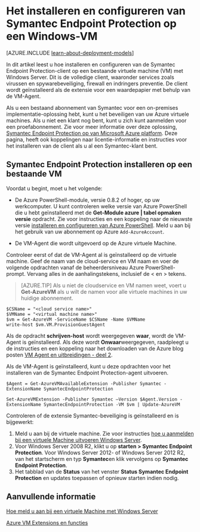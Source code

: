 <properties
    pageTitle="Symantec Endpoint Protection installeren op een VM | Microsoft Azure"
    description="Informatie over het installeren en configureren van de extensie Symantec Endpoint Protection-beveiliging op een nieuw of bestaand Azure-VM die zijn gemaakt met het implementatiemodel klassieke."
    services="virtual-machines-windows"
    documentationCenter=""
    authors="iainfoulds"
    manager="timlt"
    editor=""
    tags="azure-service-management"/>

<tags
    ms.service="virtual-machines-windows"
    ms.workload="infrastructure-services"
    ms.tgt_pltfrm="vm-multiple"
    ms.devlang="na"
    ms.topic="article"
    ms.date="08/24/2016"
    ms.author="iainfou"/>

# <a name="how-to-install-and-configure-symantec-endpoint-protection-on-a-windows-vm"></a>Het installeren en configureren van Symantec Endpoint Protection op een Windows-VM

[AZURE.INCLUDE [learn-about-deployment-models](../../includes/learn-about-deployment-models-classic-include.md)]

In dit artikel leest u hoe installeren en configureren van de Symantec Endpoint Protection-client op een bestaande virtuele machine (VM) met Windows Server. Dit is de volledige client, waaronder services zoals virussen en spywarebeveiliging, firewall en indringers preventie. De client wordt geïnstalleerd als de extensie voor een waardepapier met behulp van de VM-Agent.

Als u een bestaand abonnement van Symantec voor een on-premises implementatie-oplossing hebt, kunt u het beveiligen van uw Azure virtuele machines. Als u niet een klant nog bent, kunt u zich kunt aanmelden voor een proefabonnement. Zie voor meer informatie over deze oplossing, [Symantec Endpoint Protection op van Microsoft Azure platform][Symantec]. Deze pagina, heeft ook koppelingen naar licentie-informatie en instructies voor het installeren van de client als u al een Symantec-klant bent.

## <a name="install-symantec-endpoint-protection-on-an-existing-vm"></a>Symantec Endpoint Protection installeren op een bestaande VM

Voordat u begint, moet u het volgende:

- De Azure PowerShell-module, versie 0.8.2 of hoger, op uw werkcomputer. U kunt controleren welke versie van Azure PowerShell die u hebt geïnstalleerd met de **Get-Module azure | tabel opmaken versie** opdracht. Zie voor instructies en een koppeling naar de nieuwste versie [installeren en configureren van Azure PowerShell][PS]. Meld u aan bij het gebruik van uw abonnement op Azure `Add-AzureAccount`.

- De VM-Agent die wordt uitgevoerd op de Azure virtuele Machine.

Controleer eerst of dat de VM-Agent al is geïnstalleerd op de virtuele machine. Geef de naam van de cloud-service en VM naam en voer de volgende opdrachten vanaf de beheerdersniveau Azure PowerShell-prompt. Vervang alles in de aanhalingstekens, inclusief de < en > tekens.

> [AZURE.TIP] Als u niet de cloudservice en VM namen weet, voert u **Get-AzureVM** als u wilt de namen voor alle virtuele machines in uw huidige abonnement.

    $CSName = "<cloud service name>"
    $VMName = "<virtual machine name>"
    $vm = Get-AzureVM -ServiceName $CSName -Name $VMName
    write-host $vm.VM.ProvisionGuestAgent

Als de opdracht **schrijven-host** wordt weergegeven **waar**, wordt de VM-Agent is geïnstalleerd. Als deze wordt **Onwaar**weergegeven, raadpleegt u de instructies en een koppeling naar het downloaden van de Azure blog posten [VM Agent en uitbreidingen - deel 2][Agent].

Als de VM-Agent is geïnstalleerd, kunt u deze opdrachten voor het installeren van de Symantec Endpoint Protection-agent uitvoeren.

    $Agent = Get-AzureVMAvailableExtension -Publisher Symantec -ExtensionName SymantecEndpointProtection

    Set-AzureVMExtension -Publisher Symantec –Version $Agent.Version -ExtensionName SymantecEndpointProtection -VM $vm | Update-AzureVM

Controleren of de extensie Symantec-beveiliging is geïnstalleerd en is bijgewerkt:

1.  Meld u aan bij de virtuele machine. Zie voor instructies [hoe u aanmelden bij een virtuele Machine uitvoeren Windows Server][Logon].
2.  Voor Windows Server 2008 R2, klikt u op **starten > Symantec Endpoint Protection**. Voor Windows Server 2012- of Windows Server 2012 R2, van het startscherm en typ **Symantec**en klik vervolgens op **Symantec Endpoint Protection**.
3.  Het tabblad van de **Status** van het venster **Status Symantec Endpoint Protection** en updates toepassen of opnieuw starten indien nodig.

## <a name="additional-resources"></a>Aanvullende informatie

[Hoe meld u aan bij een virtuele Machine met Windows Server][Logon]

[Azure VM Extensions en functies][Ext]


<!--Link references-->
[Symantec]: http://www.symantec.com/connect/blogs/symantec-endpoint-protection-now-microsoft-azure

[Portal]: http://manage.windowsazure.com

[Create]: virtual-machines-windows-classic-tutorial.md

[PS]: ../powershell-install-configure.md

[Agent]: http://go.microsoft.com/fwlink/p/?LinkId=403947

[Logon]: virtual-machines-windows-classic-connect-logon.md

[Ext]: http://go.microsoft.com/fwlink/p/?linkid=390493